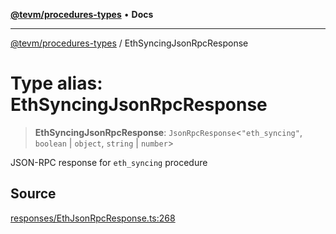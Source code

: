 [**@tevm/procedures-types**](../README.md) • **Docs**

***

[@tevm/procedures-types](../globals.md) / EthSyncingJsonRpcResponse

# Type alias: EthSyncingJsonRpcResponse

> **EthSyncingJsonRpcResponse**: `JsonRpcResponse`\<`"eth_syncing"`, `boolean` \| `object`, `string` \| `number`\>

JSON-RPC response for `eth_syncing` procedure

## Source

[responses/EthJsonRpcResponse.ts:268](https://github.com/evmts/tevm-monorepo/blob/main/packages/procedures-types/src/responses/EthJsonRpcResponse.ts#L268)
